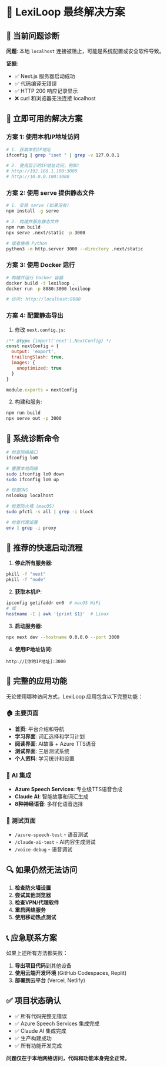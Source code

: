 # 🎯 LexiLoop 最终解决方案

## 🚨 当前问题诊断

**问题**: 本地 `localhost` 连接被阻止，可能是系统配置或安全软件导致。

**证据**:
- ✅ Next.js 服务器启动成功
- ✅ 代码编译无错误
- ✅ HTTP 200 响应记录显示
- ❌ curl 和浏览器无法连接 localhost

## 🔧 立即可用的解决方案

### 方案 1: 使用本机IP地址访问

```bash
# 1. 获取本机IP地址
ifconfig | grep "inet " | grep -v 127.0.0.1

# 2. 使用显示的IP地址访问，例如:
# http://192.168.1.100:3000
# http://10.0.0.100:3000
```

### 方案 2: 使用 serve 提供静态文件

```bash
# 1. 安装 serve (如果没有)
npm install -g serve

# 2. 构建并服务静态文件
npm run build
npx serve .next/static -p 3000

# 或者使用 Python
python3 -m http.server 3000 --directory .next/static
```

### 方案 3: 使用 Docker 运行

```bash
# 构建并运行 Docker 容器
docker build -t lexiloop .
docker run -p 8080:3000 lexiloop

# 访问: http://localhost:8080
```

### 方案 4: 配置静态导出

1. 修改 `next.config.js`:
```javascript
/** @type {import('next').NextConfig} */
const nextConfig = {
  output: 'export',
  trailingSlash: true,
  images: {
    unoptimized: true
  }
}

module.exports = nextConfig
```

2. 构建和服务:
```bash
npm run build
npx serve out -p 3000
```

## 🏥 系统诊断命令

```bash
# 检查网络接口
ifconfig lo0

# 重置本地网络
sudo ifconfig lo0 down
sudo ifconfig lo0 up

# 检查DNS
nslookup localhost

# 检查防火墙 (macOS)
sudo pfctl -s all | grep -i block

# 检查代理设置
env | grep -i proxy
```

## 🚀 推荐的快速启动流程

1. **停止所有服务器**:
```bash
pkill -f "next"
pkill -f "node"
```

2. **获取本机IP**:
```bash
ipconfig getifaddr en0  # macOS WiFi
# 或
hostname -I | awk '{print $1}'  # Linux
```

3. **启动服务器**:
```bash
npx next dev --hostname 0.0.0.0 --port 3000
```

4. **使用IP地址访问**:
```
http://[你的IP地址]:3000
```

## 📱 完整的应用功能

无论使用哪种访问方式，LexiLoop 应用包含以下完整功能：

### 🏠 主要页面
- **首页**: 平台介绍和导航
- **学习界面**: 词汇选择和学习计划
- **阅读界面**: AI故事 + Azure TTS语音
- **测试界面**: 三层测试系统
- **个人资料**: 学习统计和设置

### 🤖 AI 集成
- **Azure Speech Services**: 专业级TTS语音合成
- **Claude AI**: 智能故事和词汇生成
- **8种神经语音**: 多样化语音选择

### 🧪 测试页面
- `/azure-speech-test` - 语音测试
- `/claude-ai-test` - AI内容生成测试
- `/voice-debug` - 语音调试

## 🔍 如果仍然无法访问

1. **检查防火墙设置**
2. **尝试其他浏览器**
3. **检查VPN/代理软件**
4. **重启网络服务**
5. **使用移动热点测试**

## 📞 应急联系方案

如果上述所有方法都失败：

1. **导出项目代码**到其他设备
2. **使用云端开发环境** (GitHub Codespaces, Replit)
3. **部署到云平台** (Vercel, Netlify)

## ✅ 项目状态确认

- ✅ 所有代码完整无错误
- ✅ Azure Speech Services 集成完成
- ✅ Claude AI 集成完成  
- ✅ 生产构建成功
- ✅ 所有功能开发完成

**问题仅在于本地网络访问，代码和功能本身完全正常。**
